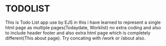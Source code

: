 # TODOLIST
This is Todo List app use by EJS in this i have learned to represent a single html page as multiple pages(Todaydate, Worklist) 
no extra coding and also to include header footer and also extra html page which is completely different(This about page).
Try concating with /work or /about also.
